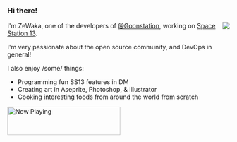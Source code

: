### Hi there!
<img align="right" src="https://wiki.ss13.co/images/e/ee/GreaterDomesticSpaceBee64.png"></img>
I'm ZeWaka, one of the developers of [@Goonstation](https://github.com/goonstation), working on [Space Station 13](https://spacestation13.com). 

I'm very passionate about the open source community, and DevOps in general!

I also enjoy /some/ things:
- Programming fun SS13 features in DM
- Creating art in Aseprite, Photoshop, & Illustrator
- Cooking interesting foods from around the world from scratch

<a href="https://now-playing-profile.zewaka.vercel.app/now-playing?open">
    <img src="https://now-playing-profile.zewaka.vercel.app/now-playing" width="256" height="64" alt="Now Playing">
</a>

